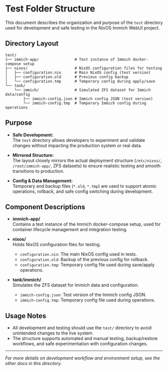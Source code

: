 # Test Folder Structure

This document describes the organization and purpose of the `test` directory used for development and safe testing in the NixOS Immich WebUI project.

## Directory Layout

```
test/
├── immich-app/                # Test instance of Immich docker-compose setup
├── nixos/                     # NixOS configuration files for testing
│   ├── configuration.nix      # Main NixOS config (test version)
│   ├── configuration.old      # Previous config backup
│   └── configuration.tmp      # Temporary config during apply/save
└── tank/
    └── immich/                # Simulated ZFS dataset for Immich data/config
        ├── immich-config.json # Immich config JSON (test version)
        └── immich-config.tmp  # Temporary Immich config during operations
```

## Purpose

- **Safe Development:**  
  The `test` directory allows developers to experiment and validate changes without impacting the production system or real data.

- **Mirrored Structure:**  
  The layout closely mirrors the actual deployment structure (`/etc/nixos/`, `/root/immich-app/`, ZFS datasets) to ensure realistic testing and smooth transitions to production.

- **Config & Data Management:**  
  Temporary and backup files (`*.old`, `*.tmp`) are used to support atomic operations, rollback, and safe config switching during development.

## Component Descriptions

- **immich-app/**  
  Contains a test instance of the Immich docker-compose setup, used for container lifecycle management and integration testing.

- **nixos/**  
  Holds NixOS configuration files for testing.  
  - `configuration.nix`: The main NixOS config used in tests.
  - `configuration.old`: Backup of the previous config for rollback.
  - `configuration.tmp`: Temporary config file used during save/apply operations.

- **tank/immich/**  
  Simulates the ZFS dataset for Immich data and configuration.  
  - `immich-config.json`: Test version of the Immich config JSON.
  - `immich-config.tmp`: Temporary config file used during operations.

## Usage Notes

- All development and testing should use the `test/` directory to avoid unintended changes to the live system.
- The structure supports automated and manual testing, backup/restore workflows, and safe experimentation with configuration changes.

---

*For more details on development workflow and environment setup, see the other docs in this directory.*